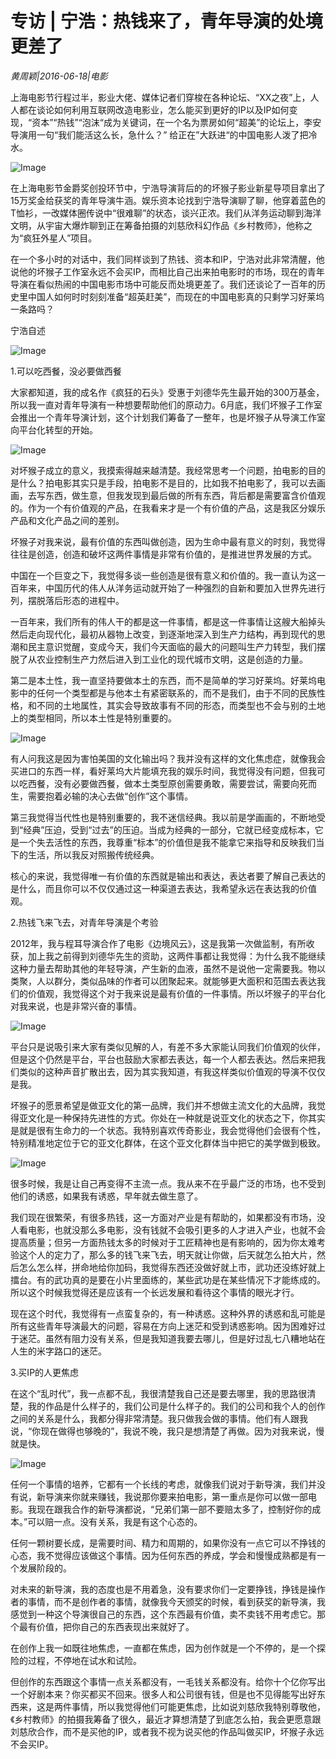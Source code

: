 # 专访 | 宁浩：热钱来了，青年导演的处境更差了

*黄周颖|2016-06-18|电影*

上海电影节行程过半，影业大佬、媒体记者们穿梭在各种论坛、“XX之夜”上，人人都在谈论如何利用互联网改造电影业，怎么能买到更好的IP以及IP如何变现，“资本”“热钱”“泡沫“成为关键词，在一个名为票房如何“超美”的论坛上，李安导演用一句“我们能活这么长，急什么？” 给正在”大跃进“的中国电影人泼了把冷水。

![Image](http://static.ylzbl.com/uploads/ueditor/php/upload/image/20170807/1502088824222825.jpg)

在上海电影节金爵奖创投环节中，宁浩导演背后的的坏猴子影业新星导项目拿出了15万奖金给获奖的青年导演牛涵。娱乐资本论找到宁浩导演聊了聊，他穿着蓝色的T恤衫，一改媒体圈传说中“很难聊”的状态，谈兴正浓。我们从洋务运动聊到海洋文明，从宇宙大爆炸聊到正在筹备拍摄的刘慈欣科幻作品《乡村教师》，他称之为“疯狂外星人”项目。

在一个多小时的对话中，我们同样谈到了热钱、资本和IP，宁浩对此非常清醒，他说他的坏猴子工作室永远不会买IP，而相比自己出来拍电影时的市场，现在的青年导演在看似热闹的中国电影市场中可能反而处境更差了。我们还谈论了一百年的历史里中国人如何时时刻刻准备“超英赶美”，而现在的中国电影真的只剩学习好莱坞一条路吗？

宁浩自述

![Image](http://p2.pstatp.com/large/31f30000b7309894eab6)

1.可以吃西餐，没必要做西餐

大家都知道，我的成名作《疯狂的石头》受惠于刘德华先生最开始的300万基金，所以我一直对青年导演有一种想要帮助他们的原动力。6月底，我们坏猴子工作室会推出一个青年导演计划，这个计划我们筹备了一整年，也是坏猴子从导演工作室向平台化转型的开始。

![Image](http://p1.pstatp.com/large/31f30000b72fd57ea0d3)

对坏猴子成立的意义，我摸索得越来越清楚。我经常思考一个问题，拍电影的目的是什么？拍电影其实只是手段，拍电影不是目的，比如我不拍电影了，我可以去画画，去写东西，做生意，但我发现到最后做的所有东西，背后都是需要富含价值观的。作为一个有价值观的产品，在我看来才是一个有价值的产品，这是我区分娱乐产品和文化产品之间的差别。

坏猴子对我来说，最有价值的东西叫做创造，因为生命中最有意义的时刻，我觉得往往是创造，创造和破坏这两件事情是非常有价值的，是推进世界发展的方式。

中国在一个巨变之下，我觉得多谈一些创造是很有意义和价值的。我一直认为这一百年来，中国历代的伟人从洋务运动就开始了一种强烈的自新和要加入世界先进行列，摆脱落后形态的进程中。

一百年来，我们所有的伟人干的都是这一件事情，都是这一件事情让这艘大船掉头然后走向现代化，最初从器物上改变，到逐渐地深入到生产力结构，再到现代的思潮和民主意识觉醒，变成今天，我们今天面临的最大的问题叫生产力转型，我们摆脱了从农业控制生产力然后进入到工业化的现代城市文明，这是创造的力量。

第二是本土性，我一直坚持要做本土的东西，而不是简单的学习好莱坞。好莱坞电影中的任何一个类型都是与他本土有紧密联系的，而不是我们，由于不同的民族性格，和不同的土地属性，其实会导致故事有不同的形态，而类型也不会与别的土地上的类型相同，所以本土性是特别重要的。

![Image](http://p2.pstatp.com/large/31f10000b459bfb9d16f)

有人问我这是因为害怕美国的文化输出吗？我并没有这样的文化焦虑症，就像我会买进口的东西一样，看好莱坞大片能填充我的娱乐时间，我觉得没有问题，但我可以吃西餐，没有必要做西餐，做本土类型原创需要勇敢，需要尝试，需要向死而生，需要抱着必输的决心去做“创作”这个事情。

第三我觉得当代性也是特别重要的，我不迷信经典。我以前是学画画的，不断地受到“经典”压迫，受到“过去”的压迫。当成为经典的一部分，它就已经变成标本，它是一个失去活性的东西，我尊重“标本”的价值但是我不能拿它来指导和反映我们当下的生活，所以我反对照搬传统经典。

核心的来说，我觉得唯一有价值的东西就是输出和表达，表达者要了解自己表达的是什么，而且你可以不仅仅通过这一种渠道去表达，我希望永远在表达我的价值观。

2.热钱飞来飞去，对青年导演是个考验

2012年，我与程耳导演合作了电影《边境风云》，这是我第一次做监制，有所收获，加上我之前得到刘德华先生的资助，这两件事都让我觉得：为什么我不能继续这种力量去帮助其他的年轻导演，产生新的血液，虽然不是说他一定需要我。物以类聚，人以群分，类似品味的作者可以团聚起来。就能够更大面积和范围去表达我们的价值观，我觉得这个对于我来说是最有价值的一件事情。所以坏猴子的平台化对我来说，也是非常兴奋的事情。

![Image](http://p1.pstatp.com/large/31f0000392f756a6be04)

平台只是说吸引来大家有类似见解的人，有差不多大家能认同我们价值观的伙伴，但是这个仍然是平台，平台也鼓励大家都去表达，每一个人都去表达。然后来把我们类似的这种声音扩散出去，因为其实我知道，有我这样类似价值观的导演不仅仅是我。

坏猴子的愿景希望是做亚文化的第一品牌，我们并不想做主流文化的大品牌，我觉得亚文化是一种保持先进性的方式。你处在一种就是说亚文化的状态之下，你其实是就是很有生命力的一个状态。我特别喜欢传奇影业，我会觉得他们会很有个性，特别精准地定位于它的亚文化群体，在这个亚文化群体当中把它的美学做到极致。

![Image](http://p2.pstatp.com/large/31ed000393eb033e9149)

很多时候，我是让自己再变得不主流一点。我从来不在乎最广泛的市场，也不受到他们的诱惑，如果我有诱惑，早年就去做生意了。

我们现在很繁荣，有很多热钱，这一方面对产业是有帮助的，如果都没有市场，没人看电影，也就没那么多电影，没有钱就不会吸引更多的人才进入产业，也就不会提高质量；但另一方面热钱太多的时候对于工匠精神也是有影响的，因为你太难考验这个人的定力了，那么多的钱飞来飞去，明天就让你做，后天就怎么拍大片，然后怎么怎么样，拼命地给你加码，我觉得东西还没做好就上市，武功还没练好就上擂台。有的武功真的是要在小片里面练的，某些武功是在某些情况下才能练成的。所以这个时候我觉得还是应该有一个长远发展和看待这个事情的眼光才行。

现在这个时代，我觉得有一点蛮复杂的，有一种诱惑。这种外界的诱惑和乱可能是所有这些青年导演最大的问题，容易在方向上迷茫和受到诱惑影响。因为困难好过于迷茫。虽然有阻力没有关系，但是我知道我要去哪儿，但是好过乱七八糟地站在人生的米字路口的迷茫。

3.买IP的人更焦虑

在这个“乱时代”，我一点都不乱，我很清楚我自己还是要去哪里，我的思路很清楚，我的作品是什么样子的，我们公司是什么样子的。我们的公司和我个人的创作之间的关系是什么，我都分得非常清楚。我只做我会做的事情。他们有人跟我说，“你现在做得也够晚的”，我说不晚，我只是想清楚了再做。因为对我来说，慢就是快。

![Image](http://p2.pstatp.com/large/31f30000b733424495fb)

任何一个事情的培养，它都有一个长线的考虑，就像我们说对于新导演，我们并没有说，新导演来你就来赚钱，我说那你要来拍电影，第一重点是你可以做一部电影。我现在跟我合作的新导演都说，“兄弟们第一部不要赔太多了，控制好你的成本。”可以赔一点。没有关系，我是有这个心态的。

任何一颗树要长成，是需要时间、精力和周期的，如果你没有一点它可以不挣钱的心态，我不觉得应该做这个事情。因为任何东西的养成，学会和慢慢成熟都是有一个发展阶段的。

对未来的新导演，我的态度也是不用着急，没有要求你们一定要挣钱，挣钱是操作者的事情，而不是创作者的事情，就像我今天颁奖的时候，看到获奖的新导演，我感觉到一种这个导演很自己的东西，这个东西最有价值，卖不卖钱不用考虑它。那个最有价值，把你自己的东西表现出来就好了。

在创作上我一如既往地焦虑，一直都在焦虑，因为创作就是一个不停的，是一个探险的过程，不停地在试水和试险。

但创作的东西跟这个事情一点关系都没有，一毛钱关系都没有。给你十个亿你写出一个好剧本来？你买都买不回来。很多人和公司很有钱，但是也不见得能写出好东西来，这是两件事情，所以我觉得他们可能更焦虑，比如说刘慈欣我特别尊敬他，《乡村教师》的拍摄我筹备了很久，最近才算想清楚了到底怎么拍，我会更愿意跟刘慈欣合作，而不是买他的IP，或者我不视为说买他的作品叫做买IP，坏猴子永远不会买IP。

